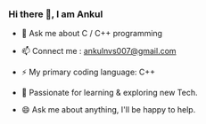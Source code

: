  ### Hi there 👋, I am Ankul

<!--
**ankulnvs007/ankulnvs007** is a ✨ _special_ ✨ repository because its `README.md` (this file) appears on your GitHub profile.

Here are some ideas to get you started:

- 🔭 I’m currently working on ...
- 🌱 I’m currently learning ...
- 👯 I’m looking to collaborate on ...
- 🤔 I’m looking for help with ...
- 💬 Ask me about ...
- 📫 How to reach me: ...
- 😄 Pronouns: ...
- ⚡ Fun fact: ...
-->
- 💬 Ask me about C / C++ programming

- 📫 Connect me : ankulnvs007@gmail.com

- ⚡ My primary coding language: C++

- 🔭 Passionate for learning & exploring new Tech.

- 😄 Ask me about anything, I'll be happy to help.
